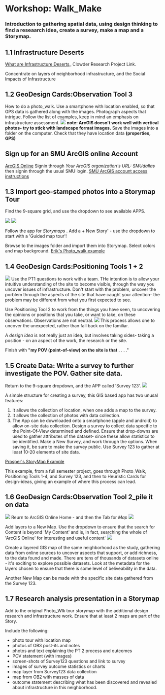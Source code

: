 # Workshop: Walk_Make
### Introduction to gathering spatial data, using design thinking to find a reseaarch idea, create a survey, make a map and a Storymap. 
## 1.1 Infrastructure Deserts
 [What are Infrastructure Deserts](https://arcg.is/08mLK1)_ Clowder Research Project Link. 
 
 Concentrate on layers of neighborhood infrastructure, and the Social Impacts of Infrastructure

## 1.2 GeoDesign Cards:Observation Tool 3
How to do a photo_walk. Use a smartphone with location enabled, so that GPS data is gathered along with the images. Photograph aspects that intrigue. Follow the list of examples, keep in mind an emphasis on infrastructure assessment.
![](./WMi/geocard_OT3.png)
**note: ArcGIS doesn't work well with vertical photos- try to stick with landscape format images.**
Save the images into a folder on the computer. Check that they have location data **(properties, GPS)**

## Sign up for an SMU ArcGIS online Account
[ArcGIS Online](https://www.arcgis.com) 
Signin through *Your ArcGIS organization's URL: SMUdallas* then signin through the usual SMU login.
[SMU ArcGIS account access instructions](https://arcg.is/0arbLO0)

## 1.3 Import geo-stamped photos into a Storymap Tour
Find the 9-square grid, and use the dropdown to see available APPS.

![](./WMi/2021-09-20-11-10-12.png)
![](./WMi/2021-09-20-11-10-53.png)

Follow the app for *Storymaps* . Add a + New Story' - use the dropdown to start with a 'Guided map tour'!
[](./WMi/2021-09-20-11-12-07.png)

Browse to the images folder and import them into Storymap. Select colors and map background.
[Erik's Photo_walk example](https://arcg.is/0jXWOe)

## 1.4 GeoDesign Cards:Positioning Tools 1 + 2
![](./WMi/2021-09-20-PT1.png)
Use the PT1 questions to work with a team. THe intention is to allow your intuitive understanding of the site to become visible, through the way you uncover issues of infrastructure. Don't start with the problem, uncover the porblem through the aspects of the site that have caught your attention- the problem may be different from what you first expected to see. 

Use Positioning Tool 2 to work from the things you have seen, to uncovering the opinions or positions that you take, or want to take, on these observations.  Observations are not neutral. 
![](./WMi/2021-09-20-PT2.png)
This process allows one to uncover the unexpected, rather than fall back on the familiar. 

A *design idea* is not really just an idea, but involves taking sides- taking a position - on an aspect of the work, the research or the site. 

Finish with **"my POV (point-of-view) on the site is that** . . . ."

## 1.5 Create Data: Write a survey to further investigate the POV. Gather site data. 

Return to the 9-square dropdown, and the APP called 'Survey 123'.
![](./WMi/2021-09-20-11-26-12.png)

A simple structure for creating a survey, this GIS based app has two unusal features:
1. It allows the collection of location, when one adds a map to the survey.
2. It allows the collection of photos with data collection.
3. The App can be downloaded onto a smartphone (apple and android) to allow on-site data collection. 
Design a survey to collect data specific to the Point-Of-View determined and defined. 
Ensure that drop-downs are used to gather attributes of the dataset- since these allow statistics to be identified. 
Make a New Survey, and work through the options. When saving it, be sure to make the survey public. 
Use Survey 123 to gather at least 10-20 elements of site data.

[Prosper's StoryMap Example](https://arcg.is/yKXHL) 

This example, from a full semester project, goes through Photo_Walk, Positioning Tools 1-4, and Survey 123, and then to Heuristic Cards for design-ideas, giving an example of where this process can lead.
## 1.6 GeoDesign Cards:Observation Tool 2_pile it on data
![](./WMi/geocard_OT2.png)
Reurn to ArcGIS Online Home - and then the Tab for *Map*
![](./WMi/2021-09-20-11-31-59.png)

Add layers to a New Map. Use the dropdown to ensure that the search for Content is beyond 'My Content' and is, in fact, searching the whole of 'ArcGIS Online' for interesting and useful content' 
![](./WMi/2021-09-20-11-33-58.png)

Create a layered GIS map of the same neighborhood as the study, gathering data from online sources to uncover aspects that support, or add richness, to the data found and made. There are tens of thousands of datasets online - it's exciting to explore possible datasets. Look at the metadata for the layers chosen to ensure that there is some level of beliveability in the data. 

Another New Map can be made with the specific site data gathered from the Survey 123. 

## 1.7 Research analysis presentation in a Storymap
Add to the original Photo_Wlk tour storymap with the additional design research and infrastructure work. 
Ensure that at least 2 maps are part of the Story.

Include the following:
* photo tour with location map
* photos of OB3 post-its and notes
* photos and text explaining the PT 2 process and outcomes
* POV statement (with images)
* screen-shots of Survey123 questions and link to survey
* images of survey outcome statistics or charts
* map layer from Survey123 data collection
* map from OB2 with masses of data
* outcome statement describing what has been discovered and revealed about infrastructure in this neighborhood.
